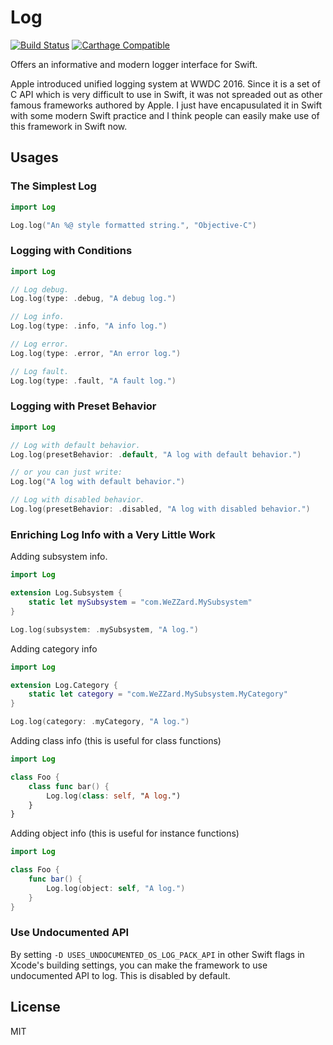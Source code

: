 # Log

[![Build Status](https://travis-ci.com/WeZZard/Log.svg?branch=master)](https://travis-ci.com/WeZZard/Log)
[![Carthage Compatible](https://img.shields.io/badge/Carthage-compatible-4BC51D.svg?style=flat)](https://github.com/Carthage/Carthage)

Offers an informative and modern logger interface for Swift.

Apple introduced unified logging system at WWDC 2016. Since it is a set of
C API which is very difficult to use in Swift, it was not spreaded out
as other famous frameworks authored by Apple. I just have encapusulated it
in Swift with some modern Swift practice and I think people can easily
make use of this framework in Swift now.

## Usages

### The Simplest Log

```swift
import Log

Log.log("An %@ style formatted string.", "Objective-C")
```

### Logging with Conditions

```swift
import Log

// Log debug.
Log.log(type: .debug, "A debug log.")

// Log info.
Log.log(type: .info, "A info log.")

// Log error.
Log.log(type: .error, "An error log.")

// Log fault.
Log.log(type: .fault, "A fault log.")
```

### Logging with Preset Behavior

```swift
import Log

// Log with default behavior.
Log.log(presetBehavior: .default, "A log with default behavior.")

// or you can just write:
Log.log("A log with default behavior.")

// Log with disabled behavior.
Log.log(presetBehavior: .disabled, "A log with disabled behavior.")
```

### Enriching Log Info with a Very Little Work

Adding subsystem info.

```swift
import Log

extension Log.Subsystem {
    static let mySubsystem = "com.WeZZard.MySubsystem"
}

Log.log(subsystem: .mySubsystem, "A log.")
```

Adding category info

```swift
import Log

extension Log.Category {
    static let category = "com.WeZZard.MySubsystem.MyCategory"
}

Log.log(category: .myCategory, "A log.")
```

Adding class info (this is useful for class functions)

```swift
import Log

class Foo {
    class func bar() {
        Log.log(class: self, "A log.")
    }
}
```

Adding object info (this is useful for instance functions)

```swift
import Log

class Foo {
    func bar() {
        Log.log(object: self, "A log.")
    }
}
```

### Use Undocumented API

By setting `-D USES_UNDOCUMENTED_OS_LOG_PACK_API` in other Swift flags in
Xcode's building settings, you can make the framework to use undocumented
API to log. This is disabled by default.

## License

MIT
